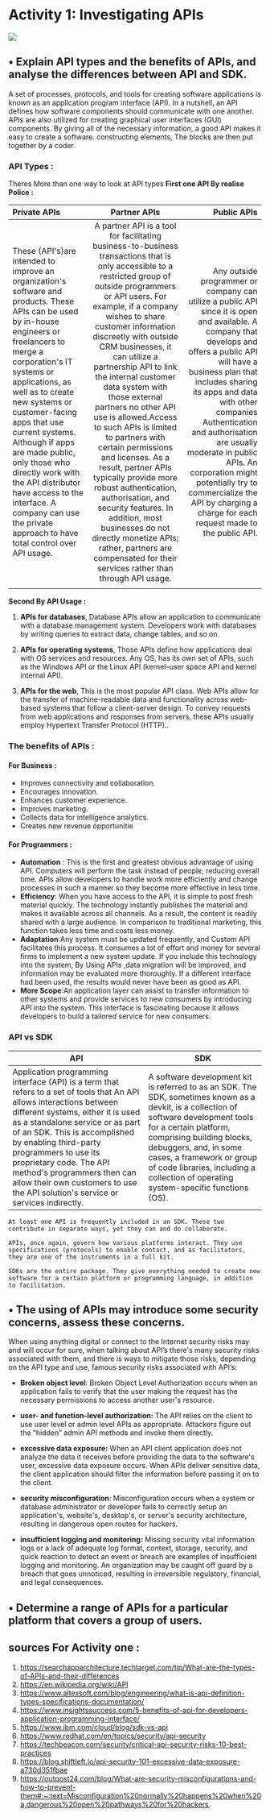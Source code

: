 
# Activity 1: Investigating APIs

![](https://content.altexsoft.com/media/2019/06/https-lh6-googleusercontent-com-_nyclktg8po_wx5-.png)

##  **• Explain API types and the benefits of APIs, and analyse the differences between API and SDK.**

A set of processes, protocols, and tools for creating software applications is known as an application program interface (API).
In a nutshell, an API defines how software components should communicate with one another.
APIs are also utilized for creating graphical user interfaces (GUI)
components.
By giving all of the necessary information, a good API makes it easy to create a software.
constructing elements, The blocks are then put together by a coder.


### API Types :

Theres More than one way to look at API types 
**First one API By realise Police :**

|    Private APIs   | Partner APIs |  Public APIs   |
| :---        |    :----:   |                  ---: |
| These (API's)are intended to improve an organization's software and products. These APIs can be used by in-house engineers or freelancers to merge a corporation's IT systems or applications, as well as to create new systems or customer-facing apps that use current systems. Although if apps are made public, only those who directly work with the API distributor have access to the interface. A company can use the private approach to have total control over API usage.  |    A partner API is a tool for facilitating business-to-business transactions that is only accessible to a restricted group of outside programmers or API users. For example, if a company wishes to share customer information discreetly with outside CRM businesses, it can utilize a partnership API to link the internal customer data system with those external partners no other API use is allowed.Access to such APIs is limited to partners with certain permissions and licenses. As a result, partner APIs typically provide more robust authentication, authorisation, and security features. In addition, most businesses do not directly monetize APIs; rather, partners are compensated for their services rather than through API usage. |      Any outside programmer or company can utilize a public API since it is open and available. A company that develops and offers a public API will have a business plan that includes sharing its apps and data with other companies Authentication and authorisation are usually moderate in public APIs. An corporation might potentially try to commercialize the API by charging a charge for each request made to the public API.  |
|    |         |       |

**Second By API Usage :**

1. **APIs for databases**, Database APIs allow an application to communicate with a database management system. Developers work with databases by writing queries to extract data, change tables, and so on.

2. **APIs for operating systems**, Those APIs define how applications deal with OS services and resources. Any OS, has its own set of APIs, such as the Windows API or the Linux API (kernel–user space API and kernel internal API).

3. **APIs for the web**, This is the most popular API class. Web APIs allow for the transfer of machine-readable data and functionality across web-based systems that follow a client-server design. To convey requests from web applications and responses from servers, these APIs usually employ Hypertext Transfer Protocol (HTTP)..

### **The benefits of APIs :**

#### **For Business :**

* Improves connectivity and collaboration.
* Encourages innovation.
* Enhances customer experience.
* Improves marketing.
* Collects data for intelligence analytics.
* Creates new revenue opportunitie

#### **For Programmers :**

* **Automation** : This is the first and greatest obvious advantage of using API. Computers will perform the task instead of people, reducing overall time. APIs allow developers to handle work more efficiently and change processes in such a manner so they become more effective in less time.
* **Efficiency**: When you have access to the API, it is simple to post fresh material quickly. The technology instantly publishes the material and makes it available across all channels. As a result, the content is readily shared with a large audience. In comparison to traditional marketing, this function takes less time and costs less money.
* **Adaptation**:Any system must be updated frequently, and Custom API facilitates this process. It consumes a lot of effort and money for several firms to implement a new system update. If you include this technology into the system, By Using APIs ,data migration will be improved, and information may be evaluated more thoroughly. If a different interface had been used, the results would never have been as good as API.
* **More Scope**:An application layer can assist to transfer information to other systems and provide services to new consumers by introducing API into the system. This interface is fascinating because it allows developers to build a tailored service for new consumers.

### **API vs SDK**

API | SDK
------------ | -------------
Application programming interface (API) is a term that refers to a set of tools that An API allows interactions between different systems, either it is used as a standalone service or as part of an SDK. This is accomplished by enabling third-party programmers to use its proprietary code. The API method's programmers then can allow their own customers to use the API solution's service or services indirectly. | A software development kit is referred to as an SDK. The SDK, sometimes known as a devkit, is a collection of software development tools for a certain platform, comprising building blocks, debuggers, and, in some cases, a framework or group of code libraries, including a collection of operating system-specific functions (OS).

```
At least one API is frequently included in an SDK. These two contribute in separate ways, yet they can and do collaborate.

APIs, once again, govern how various platforms interact. They use specifications (protocols) to enable contact, and as facilitators, they are one of the instruments in a full kit.

SDKs are the entire package. They give everything needed to create new software for a certain platform or programming language, in addition to facilitation.
```

## **• The using of APIs may introduce some security concerns, assess these concerns.**

When using anything digital or connect to the Internet security risks may and will occur for sure, when talking about API’s there's many security risks associated with them, and there is ways to mitigate those risks, depending on the API type and use, famous security risks associated with API’s:

* **Broken object level**: Broken Object Level Authorization occurs when an application fails to verify that the user making the request has the necessary permissions to access another user's resource.
*	**user- and function-level authorization:** The API relies on the client to use user level or admin level APIs as appropriate. Attackers figure out the “hidden” admin API methods and invoke them directly.

* **excessive data exposure:** When an API client application does not analyze the data it receives before providing the data to the software's user, excessive data exposure occurs. When APIs deliver sensitive data, the client application should filter the information before passing it on to the client.
* **security misconfiguration**: Misconfiguration occurs when a system or database administrator or developer fails to correctly setup an application's, website's, desktop's, or server's security architecture, resulting in dangerous open routes for hackers.

* **insufficient logging and monitoring:** Missing security vital information logs or a lack of adequate log format, context, storage, security, and quick reaction to detect an event or breach are examples of insufficient logging and monitoring. An organization may be caught off guard by a breach that goes unnoticed, resulting in irreversible regulatory, financial, and legal consequences.

## **• Determine a range of APIs for a particular platform that covers a group of users.**





## **sources For Activity one :**

1. https://searchapparchitecture.techtarget.com/tip/What-are-the-types-of-APIs-and-their-differences 
2. https://en.wikipedia.org/wiki/API
3. https://www.altexsoft.com/blog/engineering/what-is-api-definition-types-specifications-documentation/
4. https://www.insightssuccess.com/5-benefits-of-api-for-developers-application-programming-interface/
5. https://www.ibm.com/cloud/blog/sdk-vs-api
6. https://www.redhat.com/en/topics/security/api-security
7. https://techbeacon.com/security/critical-api-security-risks-10-best-practices
8. https://blog.shiftleft.io/api-security-101-excessive-data-exposure-a730d351fbae
9. https://outpost24.com/blog/What-are-security-misconfigurations-and-how-to-prevent-them#:~:text=Misconfiguration%20normally%20happens%20when%20a,dangerous%20open%20pathways%20for%20hackers.